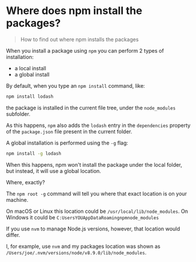 # Where does npm install the packages?

> How to find out where npm installs the packages

When you install a package using `npm` you can perform 2 types of installation:

* a local install
* a global install

By default, when you type an `npm install` command, like:

```bash
npm install lodash
```

the package is installed in the current file tree, under the `node_modules` subfolder.

As this happens, `npm` also adds the `lodash` entry in the `dependencies` property of the `package.json` file present in the current folder.

A global installation is performed using the `-g` flag:

```bash
npm install -g lodash
```

When this happens, npm won't install the package under the local folder, but instead, it will use a global location.

Where, exactly?

The `npm root -g` command will tell you where that exact location is on your machine.

On macOS or Linux this location could be `/usr/local/lib/node_modules`.
On Windows it could be `C:UsersYOUAppDataRoamingnpmnode_modules`

If you use `nvm` to manage Node.js versions, however, that location would differ.

I, for example, use `nvm` and my packages location was shown as `/Users/joe/.nvm/versions/node/v8.9.0/lib/node_modules`.
